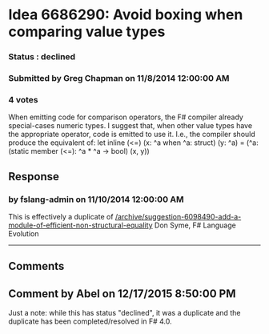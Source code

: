 # Idea 6686290: Avoid boxing when comparing value types #

### Status : declined

### Submitted by Greg Chapman on 11/8/2014 12:00:00 AM

### 4 votes

When emitting code for comparison operators, the F# compiler already special-cases numeric types. I suggest that, when other value types have the appropriate operator, code is emitted to use it. I.e., the compiler should produce the equivalent of:
let inline (<=) (x: ^a when ^a: struct) (y: ^a) =
(^a: (static member (<=): ^a * ^a -> bool) (x, y))



## Response 
### by fslang-admin on 11/10/2014 12:00:00 AM

This is effectively a duplicate of [/archive/suggestion-6098490-add-a-module-of-efficient-non-structural-equality](/archive/suggestion-6098490-add-a-module-of-efficient-non-structural-equality.md)
Don Syme, F# Language Evolution

------------------------
## Comments


## Comment by Abel on 12/17/2015 8:50:00 PM
Just a note: while this has status "declined", it was a duplicate and the duplicate has been completed/resolved in F# 4.0.

